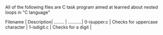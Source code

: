 All of the following files are C task program aimed at learned about nested loops in "C language"

Filename | Description|
........ | ...........|
0-isupper.c | Checks for uppercase character |
1-isdigit.c | Checks for a digit |
